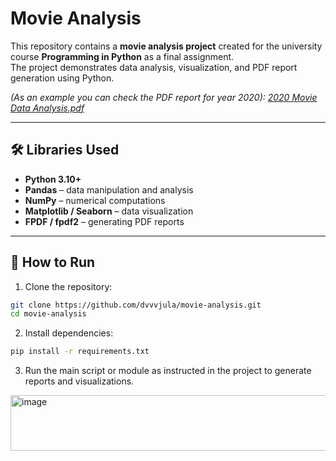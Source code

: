 # Movie Analysis

This repository contains a **movie analysis project** created for the university course **Programming in Python** as a final assignment.  
The project demonstrates data analysis, visualization, and PDF report generation using Python.

*(As an example you can check the PDF report for year 2020):
[2020 Movie Data Analysis.pdf](https://github.com/user-attachments/files/22687563/2020.Movie.Data.Analysis.pdf)*

---

## 🛠️ Libraries Used

- **Python 3.10+**  
- **Pandas** – data manipulation and analysis  
- **NumPy** – numerical computations  
- **Matplotlib / Seaborn** – data visualization  
- **FPDF / fpdf2** – generating PDF reports  

---

## 📌 How to Run

1. Clone the repository:

```bash
git clone https://github.com/dvvvjula/movie-analysis.git
cd movie-analysis
```

2. Install dependencies:

```bash
pip install -r requirements.txt
```

3. Run the main script or module as instructed in the project to generate reports and visualizations.
<img width="620" height="89" alt="image" src="https://github.com/user-attachments/assets/d307a894-aaf4-456c-8645-d59ab832678b" />
